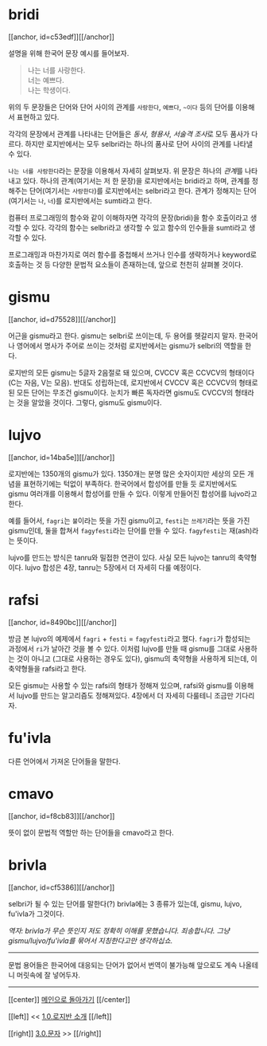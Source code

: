 # bridi

[[anchor, id=c53edf]][[/anchor]]

설명을 위해 한국어 문장 예시를 들어보자.

> 나는 너를 사랑한다.\
> 너는 예쁘다.\
> 나는 학생이다.

위의 두 문장들은 단어와 단어 사이의 관계를 `사랑한다`, `예쁘다`, `~이다` 등의 단어를 이용해서 표현하고 있다.

각각의 문장에서 관계를 나타내는 단어들은 *동사*, *형용사*, *서술격 조사*로 모두 품사가 다르다. 하지만 로지반에서는 모두 selbri라는 하나의 품사로 단어 사이의 관계를 나타낼 수 있다.

`나는 너를 사랑한다`라는 문장을 이용해서 자세히 살펴보자. 위 문장은 하나의 *관계*를 나타내고 있다. 하나의 관계(여기서는 저 한 문장)을 로지반에서는 bridi라고 하며, 관계를 정해주는 단어(여기서는 `사랑한다`)를 로지반에서는 selbri라고 한다. 관계가 정해지는 단어(여기서는 `나`, `너`)를 로지반에서는 sumti라고 한다.

컴퓨터 프로그래밍의 함수와 같이 이해하자면 각각의 문장(bridi)을 함수 호출이라고 생각할 수 있다. 각각의 함수는 selbri라고 생각할 수 있고 함수의 인수들을 sumti라고 생각할 수 있다.

프로그래밍과 마찬가지로 여러 함수를 중첩해서 쓰거나 인수를 생략하거나 keyword로 호출하는 것 등 다양한 문법적 요소들이 존재하는데, 앞으로 천천히 살펴볼 것이다.

# gismu

[[anchor, id=d75528]][[/anchor]]

어근을 gismu라고 한다. gismu는 selbri로 쓰이는데, 두 용어를 헷갈리지 말자. 한국어나 영어에서 명사가 주어로 쓰이는 것처럼 로지반에서는 gismu가 selbri의 역할을 한다.

로지반의 모든 gismu는 5글자 2음절로 돼 있으며, CVCCV 혹은 CCVCV의 형태이다 (C는 자음, V는 모음). 반대도 성립하는데, 로지반에서 CVCCV 혹은 CCVCV의 형태로 된 모든 단어는 무조건 gismu이다. 눈치가 빠른 독자라면 gismu도 CVCCV의 형태라는 것을 알았을 것이다. 그렇다, gismu도 gismu이다.

# lujvo

[[anchor, id=14ba5e]][[/anchor]]

로지반에는 1350개의 gismu가 있다. 1350개는 분명 많은 숫자이지만 세상의 모든 개념을 표현하기에는 턱없이 부족하다. 한국어에서 합성어를 만들 듯 로지반에서도 gismu 여러개를 이용해서 합성어를 만들 수 있다. 이렇게 만들어진 합성어를 lujvo라고 한다.

예를 들어서, `fagri`는 `불`이라는 뜻을 가진 gismu이고, `festi`는 `쓰레기`라는 뜻을 가진 gismu인데, 둘을 합쳐서 `fagyfesti`라는 단어를 만들 수 있다. `fagyfesti`는 재(ash)라는 뜻이다.

lujvo를 만드는 방식은 tanru와 밀접한 연관이 있다. 사실 모든 lujvo는 tanru의 축약형이다. lujvo 합성은 4장, tanru는 5장에서 더 자세히 다룰 예정이다.

# rafsi

[[anchor, id=8490bc]][[/anchor]]

방금 본 lujvo의 예제에서 `fagri` + `festi` = `fagyfesti`라고 했다. `fagri`가 합성되는 과정에서 `ri`가 날아간 것을 볼 수 있다. 이처럼 lujvo를 만들 때 gismu를 그대로 사용하는 것이 아니고 (그대로 사용하는 경우도 있다), gismu의 축약형을 사용하게 되는데, 이 축약형들을 rafsi라고 한다.

모든 gismu는 사용할 수 있는 rafsi의 형태가 정해져 있으며, rafsi와 gismu를 이용해서 lujvo를 만드는 알고리즘도 정해져있다. 4장에서 더 자세히 다룰테니 조금만 기다리자.

# fu'ivla

다른 언어에서 가져온 단어들을 말한다.

# cmavo

[[anchor, id=f8cb83]][[/anchor]]

뜻이 없이 문법적 역할만 하는 단어들을 cmavo라고 한다.

# brivla

[[anchor, id=cf5386]][[/anchor]]

selbri가 될 수 있는 단어를 말한다(?) brivla에는 3 종류가 있는데, gismu, lujvo, fu'ivla가 그것이다.

*역자: brivla가 무슨 뜻인지 저도 정확히 이해를 못했습니다. 죄송합니다. 그냥 gismu/lujvo/fu'ivla를 묶어서 지칭한다고만 생각하십쇼.*

---

문법 용어들은 한국어에 대응되는 단어가 없어서 번역이 불가능해 앞으로도 계속 나올테니 머릿속에 잘 넣어두자.

---

[[center]]
[메인으로 돌아가기](index.html)
[[/center]]

[[left]]
<< [1.0.로지반 소개](01_00_로지반_소개.html)
[[/left]]

[[right]]
[3.0.문자](03_00_문자.html) >>
[[/right]]
